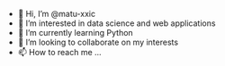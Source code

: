- 👋 Hi, I’m @matu-xxic
- 👀 I’m interested in data science and web applications
- 🌱 I’m currently learning Python
- 💞️ I’m looking to collaborate on my interests
- 📫 How to reach me ...

<!---
matu-xxic/matu-xxic is a ✨ special ✨ repository because its `README.md` (this file) appears on your GitHub profile.
You can click the Preview link to take a look at your changes.
--->
